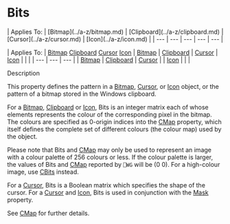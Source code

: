 




<h1 class="heading"><span class="name">Bits</span></h1>
| Applies To: | [Bitmap](../a-z/bitmap.md) | [Clipboard](../a-z/clipboard.md) | [Cursor](../a-z/cursor.md) | [Icon](../a-z/icon.md) |
| --- | --- | --- | --- | ---  |

| Applies To: | [Bitmap](../a-z/bitmap.md) [Clipboard](../a-z/clipboard.md) [Cursor](../a-z/cursor.md) [Icon](../a-z/icon.md) | [Bitmap](../a-z/bitmap.md) | [Clipboard](../a-z/clipboard.md) | [Cursor](../a-z/cursor.md) | [Icon](../a-z/icon.md) |  |  |
| --- | --- | ---  |
| [Bitmap](../a-z/bitmap.md) | [Clipboard](../a-z/clipboard.md) | [Cursor](../a-z/cursor.md) |
| [Icon](../a-z/icon.md) |  |  |


Description


This property defines the pattern in a [Bitmap](../a-z/bitmap.md), [Cursor](../a-z/cursor.md), or [Icon](../a-z/icon.md) object, or the pattern of a bitmap stored in the Windows clipboard.


For a [Bitmap](../a-z/bitmap.md), [Clipboard](../a-z/clipboard.md) or [Icon](../a-z/icon.md), Bits is an integer matrix each of whose elements represents the colour of the corresponding pixel in the bitmap. The colours are specified as 0-origin indices into the [CMap](../a-z/cmap.md) property, which itself defines the complete set of different colours (the colour map) used by the object.


Please note that Bits and [CMap](../a-z/cmap.md) may only be used to represent an image with a colour palette of 256 colours or less. If the colour palette is larger, the values of Bits and [CMap](../a-z/cmap.md) reported by `⎕WG` will be (0 0). For a high-colour image, use [CBits](../a-z/cbits.md) instead.


For a [Cursor](../a-z/cursor.md), Bits is a Boolean matrix which specifies the shape of the cursor. For a [Cursor](../a-z/cursor.md) and [Icon](../a-z/icon.md), Bits is used in conjunction with the [Mask](../a-z/mask.md) property.


See [CMap](../a-z/cmap.md) for further details.



